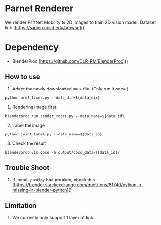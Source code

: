 # Parnet Renderer

We render PartNet Mobility to 2D images to train 2D vision model. Dataset link [https://sapien.ucsd.edu/browse]()

# Dependency

- BlenderProc [https://github.com/DLR-RM/BlenderProc]()

## How to use

1. Adapt the newly downloaded `URDF` file. (Only run it once.)
```
python urdf_fixer.py --data_dir=${data_dir}
```
 
1. Rendering image first.
```
blenderproc run render_robot.py --data_name=${data_id}
```

2. Label the image
```
python joint_label.py --data_name=${data_id}
```

3. Check the result
```
blenderproc vis coco -b output/coco_data/${data_id}/
```

## Trouble Shoot

1. If install `yurdfpy` has problem, check this [https://blender.stackexchange.com/questions/81740/python-h-missing-in-blender-python]()


## Limitation
1. We currently only support 1 layer of link.